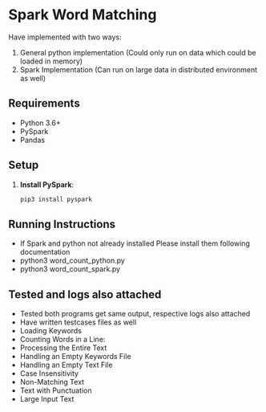 # Spark Word Matching

Have implemented with two ways:

1. General python implementation (Could only run on data which could be loaded in memory)
2. Spark Implementation (Can run on large data in distributed environment as well)

## Requirements

- Python 3.6+
- PySpark
- Pandas

## Setup

1. **Install PySpark**:
   ```sh
   pip3 install pyspark
   ```

## Running Instructions

- If Spark and python not already installed Please install them following documentation
- python3 word_count_python.py
- python3 word_count_spark.py

## Tested and logs also attached

- Tested both programs get same output, respective logs also attached
- Have written testcases files as well
- Loading Keywords
- Counting Words in a Line:
- Processing the Entire Text
- Handling an Empty Keywords File
- Handling an Empty Text File
- Case Insensitivity
- Non-Matching Text
- Text with Punctuation
- Large Input Text

